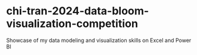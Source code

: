 # chi-tran-2024-data-bloom-visualization-competition
Showcase of my data modeling and visualization skills on Excel and Power BI
